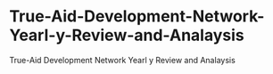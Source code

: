 # True-Aid-Development-Network-Yearl-y-Review-and-Analaysis
True-Aid Development Network Yearl y Review and Analaysis
